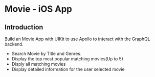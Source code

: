 # Movie - iOS App 

## Introduction
Build an Movie App with UIKit to use Apollo to interact with the GraphQL backend.
* Search Movie by Title and Genres.
* Display the top most popular matching movies(Up to 5)
* Disply all matching movies
* Display detailed information for the user selected movie
